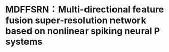 # MDFFSRN：Multi-directional feature fusion super-resolution network based on nonlinear spiking neural P systems




